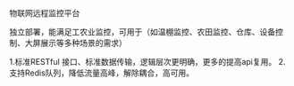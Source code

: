 物联网远程监控平台 

独立部署，能满足工农业监控，可用于（如温棚监控、农田监控、仓库、设备控制、大屏展示等多种场景的需求）

1.标准RESTful 接口、标准数据传输，逻辑层次更明确，更多的提高api复用。
2.支持Redis队列，降低流量高峰，解除耦合，高可用。
